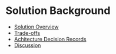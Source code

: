 # Solution Background
- [Solution Overview](Solution%20Background/Solution%20Overview.md)
- [Trade-offs](Solution%20Background/Tradeoffs.md)
- [Achitecture Decision Records](Solution%20Background/ADRs/)
- [Discussion](Solution%20Background/Discussion.md)
